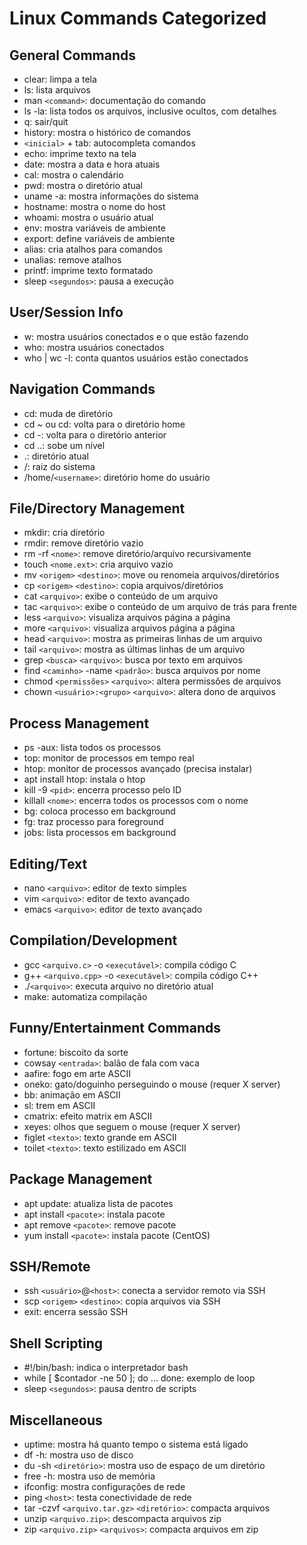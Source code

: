 # Linux Commands Categorized

## General Commands

- clear: limpa a tela
- ls: lista arquivos
- man `<command>`: documentação do comando
- ls -la: lista todos os arquivos, inclusive ocultos, com detalhes
- q: sair/quit
- history: mostra o histórico de comandos
- `<inicial>` + tab: autocompleta comandos
- echo: imprime texto na tela
- date: mostra a data e hora atuais
- cal: mostra o calendário
- pwd: mostra o diretório atual
- uname -a: mostra informações do sistema
- hostname: mostra o nome do host
- whoami: mostra o usuário atual
- env: mostra variáveis de ambiente
- export: define variáveis de ambiente
- alias: cria atalhos para comandos
- unalias: remove atalhos
- printf: imprime texto formatado
- sleep `<segundos>`: pausa a execução

## User/Session Info

- w: mostra usuários conectados e o que estão fazendo
- who: mostra usuários conectados
- who | wc -l: conta quantos usuários estão conectados

## Navigation Commands

- cd: muda de diretório
- cd ~ ou cd: volta para o diretório home
- cd -: volta para o diretório anterior
- cd ..: sobe um nível
- .: diretório atual
- /: raiz do sistema
- /home/`<username>`: diretório home do usuário

## File/Directory Management

- mkdir: cria diretório
- rmdir: remove diretório vazio
- rm -rf `<nome>`: remove diretório/arquivo recursivamente
- touch `<nome.ext>`: cria arquivo vazio
- mv `<origem>` `<destino>`: move ou renomeia arquivos/diretórios
- cp `<origem>` `<destino>`: copia arquivos/diretórios
- cat `<arquivo>`: exibe o conteúdo de um arquivo
- tac `<arquivo>`: exibe o conteúdo de um arquivo de trás para frente
- less `<arquivo>`: visualiza arquivos página a página
- more `<arquivo>`: visualiza arquivos página a página
- head `<arquivo>`: mostra as primeiras linhas de um arquivo
- tail `<arquivo>`: mostra as últimas linhas de um arquivo
- grep `<busca>` `<arquivo>`: busca por texto em arquivos
- find `<caminho>` -name `<padrão>`: busca arquivos por nome
- chmod `<permissões>` `<arquivo>`: altera permissões de arquivos
- chown `<usuário>:<grupo>` `<arquivo>`: altera dono de arquivos

## Process Management

- ps -aux: lista todos os processos
- top: monitor de processos em tempo real
- htop: monitor de processos avançado (precisa instalar)
- apt install htop: instala o htop
- kill -9 `<pid>`: encerra processo pelo ID
- killall `<nome>`: encerra todos os processos com o nome
- bg: coloca processo em background
- fg: traz processo para foreground
- jobs: lista processos em background

## Editing/Text

- nano `<arquivo>`: editor de texto simples
- vim `<arquivo>`: editor de texto avançado
- emacs `<arquivo>`: editor de texto avançado

## Compilation/Development

- gcc `<arquivo.c>` -o `<executável>`: compila código C
- g++ `<arquivo.cpp>` -o `<executável>`: compila código C++
- ./`<arquivo>`: executa arquivo no diretório atual
- make: automatiza compilação

## Funny/Entertainment Commands

- fortune: biscoito da sorte
- cowsay `<entrada>`: balão de fala com vaca
- aafire: fogo em arte ASCII
- oneko: gato/doguinho perseguindo o mouse (requer X server)
- bb: animação em ASCII
- sl: trem em ASCII
- cmatrix: efeito matrix em ASCII
- xeyes: olhos que seguem o mouse (requer X server)
- figlet `<texto>`: texto grande em ASCII
- toilet `<texto>`: texto estilizado em ASCII

## Package Management

- apt update: atualiza lista de pacotes
- apt install `<pacote>`: instala pacote
- apt remove `<pacote>`: remove pacote
- yum install `<pacote>`: instala pacote (CentOS)

## SSH/Remote

- ssh `<usuário>`@`<host>`: conecta a servidor remoto via SSH
- scp `<origem>` `<destino>`: copia arquivos via SSH
- exit: encerra sessão SSH

## Shell Scripting

- #!/bin/bash: indica o interpretador bash
- while [ $contador -ne 50 ]; do ... done: exemplo de loop
- sleep `<segundos>`: pausa dentro de scripts

## Miscellaneous

- uptime: mostra há quanto tempo o sistema está ligado
- df -h: mostra uso de disco
- du -sh `<diretório>`: mostra uso de espaço de um diretório
- free -h: mostra uso de memória
- ifconfig: mostra configurações de rede
- ping `<host>`: testa conectividade de rede
- tar -czvf `<arquivo.tar.gz>` `<diretório>`: compacta arquivos
- unzip `<arquivo.zip>`: descompacta arquivos zip
- zip `<arquivo.zip>` `<arquivos>`: compacta arquivos em zip
